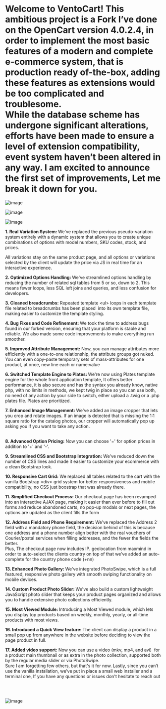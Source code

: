<p>&nbsp;</p>
<h1>Welcome to VentoCart! This ambitious project is a Fork I&rsquo;ve done on the OpenCart version 4.0.2.4, in order to implement the most basic features of a modern and complete e-commerce system, that is production ready of-the-box, adding these features as extensions would be too complicated and troublesome.<br />
While the database scheme has undergone significant alterations, efforts have been made to ensure a level of extension compatibility, event system haven&rsquo;t been altered in any way. I am excited to announce the first set of improvements, Let me break it down for you.</h1>


![image](https://github.com/captainerd/VentoCart/assets/58100748/a1312ad4-97b8-4418-b2d0-b6c53b5eb3f2)

![image](https://github.com/captainerd/VentoCart/assets/58100748/54dd0c33-98e8-40b7-8976-d907d158e288)

![image](https://github.com/captainerd/VentoCart/assets/58100748/971ca5c5-d3d5-4ba7-9d57-dba25cd904b5)

 

<p><strong>1. Real Variation System: </strong>We&#39;ve replaced the previous pseudo-variation system entirely with a dynamic system that allows you to create unique combinations of options with model numbers, SKU codes, stock, and prices.</p>

<p>All variations stay on the same product page, and all options or variations selected by the client will update the price via JS in real time for an interactive experience.</p>

<p><strong>2. Optimized Options Handling: </strong>We&#39;ve streamlined options handling by reducing the number of related sql tables from 5 or so, down to 2. This means fewer loops, less SQL left joins and queries, and less confusion for developers. &nbsp;</p>

<p><strong>3. Cleaned breadcrumbs:</strong> Repeated template &lt;ul&gt; loops in each template file related to breadcrumbs has been placed&nbsp; into its own template file, making easier to customize the template styling.</p>

<p><strong>4. Bug Fixes and Code Refinement: </strong>We took the time to address bugs found in our forked version, ensuring that your platform is stable and reliable. We also made some code improvements to make everything run smoother.</p>

<p><strong>5. Improved Attribute Management: </strong>Now, you can manage attributes more efficiently with a one-to-one relationship, the attribute groups got nuked. You can even copy-paste temporary sets of mass-attributes for one product, at once, new line each or name:value</p>

<p><strong>6. Switched Template Engine to Plates: </strong>We&#39;re now using Plates template engine for the whole front application template, It offers better performance, it is also secure and has the syntax you already know, native php, with no limits in methods, we kept twig in place so you can use both, no need of any action by your side to switch, either upload a .twig or a .php plates file. Plates are prioritized.</p>

<p><strong>7. Enhanced Image Management: </strong>We&#39;ve added an image cropper that lets you crop and rotate images. If an image is detected that is missing the 1:1 square ratio for the catalog photos, our cropper will automatically pop up asking you if you want to take any action.</p>

<p><br />
<strong>8. Advanced Option Pricing:</strong> Now you can choose &#39;=&#39; for option prices in addition to &#39;+&#39; and &#39;-&#39;.</p>

<p><strong>9. Streamlined CSS and Bootstrap Integration:</strong> We&#39;ve reduced down the number of CSS lines and made it easier to customize your ecommerce with a clean Bootstrap look.</p>

<p><strong>10. Responsive Cart Grid:</strong> We replaced all tables related to the cart with the vanilla Bootstrap &lt;div&gt; grid system for better responsiveness and mobile compatibility, no CSS just boostrap that was already there.</p>

<p><strong>11. Simplified Checkout Process:</strong> Our checkout page has been revamped into an interactive AJAX page, making it easier than ever before to fill out forms and reduce abandoned carts, no pop-up modals or next pages, the options are updated as the client fills the form</p>

<p><strong>12. Address Field and Phone Requirement:</strong> We&#39;ve replaced the Address 2 field with a mandatory phone field, the decision behind of this is because one address and a phone number align better with the real vouchers of Courier/postal services when filling addresses, and the fewer the fields the better.<br />
Plus, The checkout page now includes IP. geolocation from maxmind in order to auto-select the clients country on top of that we&rsquo;ve added an auto-complete for the country phone code (+nn)</p>

<p><strong>13. Enhanced Photo Gallery: </strong>We&#39;ve integrated PhotoSwipe, which is a full featured, responsive photo gallery with smooth swiping functionality on mobile devices.</p>

<p><strong>14. Custom Product Photo Slider: </strong>We&#39;ve also build a custom lightweight JavaScript photo slider that keeps your product pages organized and allows you to handle extensive photo collections efficiently.</p>

<p><strong>15. Most Viewed Module: </strong>Introducing a Most Viewed module, which lets you display top products based on weekly, monthly, yearly, or all-time products with most views.</p>

<p><strong>16. Introduced a Quick View feature: </strong>The client can display a product in a small pop up from anywhere in the website before deciding to view the page product in full.</p>

<p><strong>17. Added video support:</strong> Now you can use a video (mkv, mp4, and avi)&nbsp; for a product main thumbnail or as extra in the photo collection, supported both by the regular media slider or via PhotoSwipe.<br />
Sure I am forgetting few others, but that&#39;s it for now. Lastly, since you can&rsquo;t use the vanilla installation, we&rsquo;ve put in place a small web installer and a terminal one, If you have any questions or issues don&#39;t hesitate to reach out &nbsp;</p>

<p>&nbsp;</p>


![image](https://github.com/captainerd/VentoCart/assets/58100748/e37c7923-4d03-496c-b40c-27587ada0645)

